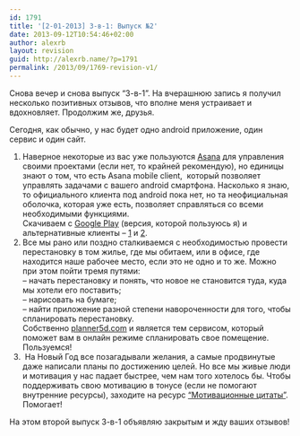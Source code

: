 ```yaml
---
id: 1791
title: '[2-01-2013] 3-в-1: Выпуск №2'
date: 2013-09-12T10:54:46+02:00
author: alexrb
layout: revision
guid: http://alexrb.name/?p=1791
permalink: /2013/09/1769-revision-v1/
---
```

Снова вечер и снова выпуск &#8220;3-в-1&#8221;. На вчерашнюю запись я получил несколько позитивных отзывов, что вполне меня устраивает и вдохновляет. Продолжим же, друзья.

Сегодня, как обычно, у нас будет одно android приложение, один сервис и один сайт.

  1. Наверное некоторые из вас уже пользуются [Asana](http://asana.com) для управления своими проектами (если нет, то крайней рекомендую), но единицы знают о том, что есть Asana mobile client,  который позволяет управлять задачами с вашего android смартфона. Насколько я знаю, то официального клиента под android пока нет, но та неофициальная оболочка, которая уже есть, позволяет справляться со всеми необходимыми функциями.  
    Скачиваем с [Google Play](http://goo.gl/58UVQ) (версия, которой пользуюсь я) и альтернативные клиенты &#8211; [1](http://goo.gl/dSZfI) и [2](http://goo.gl/gJ368). 
  2. Все мы рано или поздно сталкиваемся с необходимостью провести перестановку в том жилье, где мы обитаем, или в офисе, где находится наше рабочее место, если это не одно и то же. Можно при этом пойти тремя путями:  
    &#8211; начать перестановку и понять, что новое не становится туда, куда мы хотели его поставить;  
    &#8211; нарисовать на бумаге;  
    &#8211; найти приложение разной степени навороченности для того, чтобы спланировать перестановку.  
    Собственно [planner5d.com](https://planner5d.com/) и является тем сервисом, который поможет вам в онлайн режиме спланировать свое помещение. Пользуемся! 
  3.  На Новый Год все позагадывали желания, а самые продвинутые даже написали планы по достижению целей. Но все мы живые люди и мотивация у нас падает быстрее, чем нам того хотелось бы. Чтобы поддерживать свою мотивацию в тонусе (если не помогают внутренние ресурсы), заходите на ресурс [&#8220;Мотивационные цитаты&#8221;](http://motivationals.ru/motivacionnye-citaty/). Помогает! 

На этом второй выпуск 3-в-1 объявляю закрытым и жду ваших отзывов!